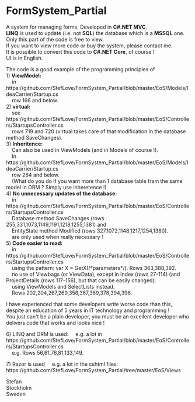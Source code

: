 # FormSystem_Partial
A system for managing forms. Developed in <b>C#.NET MVC</b>.<br />
<b>LINQ</b> is used to update (i.e. not <b>SQL</b>) the database which is a <b>MSSQL</b> one.<br />
Only this part of the code is free to view.<br />
If you want to view more code or buy the system, please contact me.<br />
It is possible to convert this code to <b>C#.NET Core</b>, of course !<br />
UI is in English.
<p />
The code is a good example of the programming principles of<br />
1) <b>ViewModel:</b><br />
&nbsp;&nbsp;&nbsp; in https://github.com/StefLove/FormSystem_Partial/blob/master/EoS/Models/IdeaCarrier/Startup.cs<br />
&nbsp;&nbsp;&nbsp; row 166 and below.<br />
2) <b>virtual:</b><br />
&nbsp;&nbsp;&nbsp; see https://github.com/StefLove/FormSystem_Partial/blob/master/EoS/Controllers/StartupsController.cs<br />
&nbsp;&nbsp;&nbsp; rows 719 and 720 (virtual takes care of that modification in the database method SaveChanges).<br />
3) <b>Inheritence:</b><br />
&nbsp;&nbsp;&nbsp; Can also be used in ViewModels (and in Models of course !).<br />
&nbsp;&nbsp;&nbsp; In https://github.com/StefLove/FormSystem_Partial/blob/master/EoS/Models/IdeaCarrier/Startup.cs<br />
&nbsp;&nbsp;&nbsp; row 284 and below.<br />
&nbsp;&nbsp;&nbsp; (What do you do if you want more than 1 database table fram the same model in ORM ? Simply use inheretence !)<br />
4) <b>No unnecessary updates of the database:</b><br />
&nbsp;&nbsp;&nbsp; in https://github.com/StefLove/FormSystem_Partial/blob/master/EoS/Controllers/StartupsController.cs<br />
&nbsp;&nbsp;&nbsp; Database method SaveChanges (rows 255,331,1073,1149,1191,1218,1255,1381) and<br />
&nbsp;&nbsp;&nbsp; EntityState method Modified (rows 327,1072,1148,1217,1254,1380).<br />
&nbsp;&nbsp;&nbsp; are only used when really necessary !<br />
5) <b>Code easier to read:</b><br />
&nbsp;&nbsp;&nbsp; in https://github.com/StefLove/FormSystem_Partial/blob/master/EoS/Controllers/StartupsController.cs<br />
&nbsp;&nbsp;&nbsp; using the pattern: var X = GetX(/*parameters*/). Rows 363,388,392.<br />
&nbsp;&nbsp;&nbsp; no use of Viewbags (or ViewData), except in Index (rows 27-114) (and ProjectDetails (rows 117-156), but that can be easily changed):<br />
&nbsp;&nbsp;&nbsp; using ViewModels and SelectLists instead.<br />
&nbsp;&nbsp;&nbsp; Rows 202,204,267,269,358,367,369,378,394,396.
<p />
I have experienced that some developers write worse code than this,<br />
despite an education of 5 years in IT technology and programming !<br />
You just can't be a plain developer, you must be an excellent developer who delivers code that works and looks nice !
<p />
6) LINQ and ORM is used:
&nbsp;&nbsp;&nbsp; e.g. a lot in https://github.com/StefLove/FormSystem_Partial/blob/master/EoS/Controllers/StartupsController.cs<br />
&nbsp;&nbsp;&nbsp; e.g. Rows 56,61,76,81,133,149.
<p />
7) Razor is used
&nbsp;&nbsp;&nbsp; e.g. a lot in the cshtml files: https://github.com/StefLove/FormSystem_Partial/tree/master/EoS/Views
<p />
Stefan<br />
Stockholm<br />
Sweden
